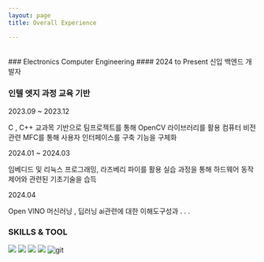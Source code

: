 ```yaml
---
layout: page
title: Overall Experience

---
```

<br/>
### Electronics Computer Engineering
#### 2024 to Present 신입 백엔드 개발자  

### 인텔 엣지 과정 교육 기반 

2023.09 ~ 2023.12

C , C++ 교과목 기반으로 팀프로젝트를 통해 OpenCV 라이브러리를 활용 
컴퓨터 비전 관련 MFC를 통해 사용자 인터페이스를 구축 기능을 구체화

2024.01 ~ 2024.03

임베디드 및 리눅스 프로그래밍, 라즈베리 파이를 활용
실습 과정을 통해 하드웨어 동작 제어와 관련된 기초기술을 습득

2024.04

Open VINO 머신러닝 , 딥러닝 ai관련에 대한 이해도구성과 . . .

### SKILLS & TOOL


<img src="https://img.shields.io/badge/C -gold?style=for-the-badge&logo=C&logoColor=black"/> <img src="https://img.shields.io/badge/C++-green?style=for-the-badge&logo=cplusplus&logoColor=00599C"/> <img src="https://img.shields.io/badge/Python-yellow?style=for-the-badge&logo=python&logoColor=3776AB"/> <img src="https://img.shields.io/badge/MySql-lightblue?style=for-the-badge&logo=mysql&logoColor=black"/> ![git](https://img.shields.io/badge/git-F05032?style=for-the-badge&logo=git&logoColor=yellow)
  


<br/>


